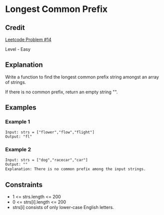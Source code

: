 # Longest Common Prefix

## Credit

[Leetcode Problem #14](https://leetcode.com/problems/longest-common-prefix/)

Level - Easy

## Explanation

Write a function to find the longest common prefix string amongst an array of strings.

If there is no common prefix, return an empty string "".

## Examples

### Example 1

```txt
Input: strs = ["flower","flow","flight"]
Output: "fl"
```

### Example 2

```txt
Input: strs = ["dog","racecar","car"]
Output: ""
Explanation: There is no common prefix among the input strings.
```

## Constraints

- 1 <= strs.length <= 200
- 0 <= strs[i].length <= 200
- strs[i] consists of only lower-case English letters.
